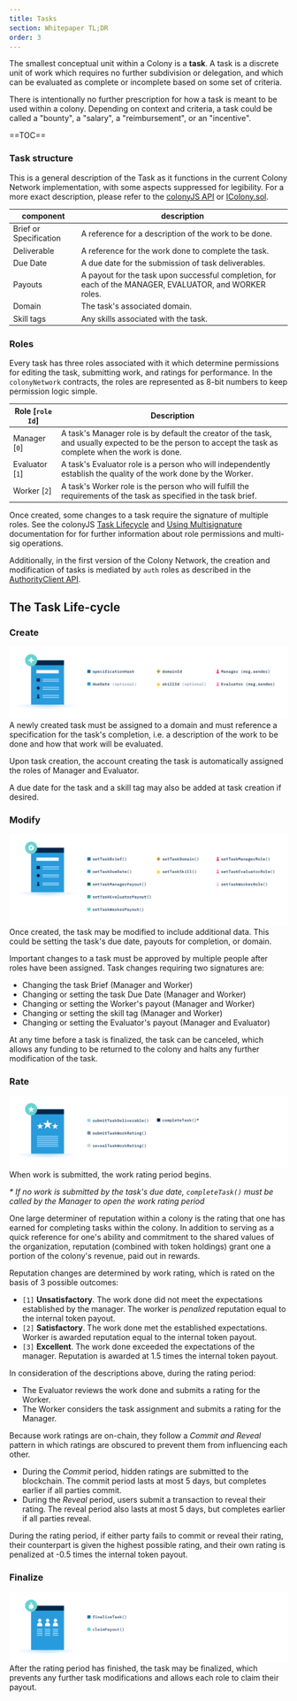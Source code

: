 ```yaml
---
title: Tasks
section: Whitepaper TL;DR
order: 3
---
```

The smallest conceptual unit within a Colony is a **task**. A task is a discrete unit of work which requires no further subdivision or delegation, and which can be evaluated as complete or incomplete based on some set of criteria.

There is intentionally no further prescription for how a task is meant to be used within a colony. Depending on context and criteria, a task could be called a "bounty", a "salary", a "reimbursement", or an "incentive".


==TOC==

### Task structure

This is a general description of the Task as it functions in the current Colony Network implementation, with some aspects suppressed for legibility. For a more exact description, please refer to the [colonyJS API](/colonyjs/api-colonyclient/) or [IColony.sol](https://github.com/JoinColony/colonyNetwork/blob/develop/contracts/IColony.sol).

| component | description |
|------------|---------|
|Brief or Specification|A reference for a description of the work to be done.|
|Deliverable |A reference for the work done to complete the task.|
|Due Date |A due date for the submission of task deliverables.|
|Payouts |A payout for the task upon successful completion, for each of the MANAGER, EVALUATOR, and WORKER roles.|
|Domain|The task's associated domain.|
|Skill tags |Any skills associated with the task.|

### Roles
Every task has three roles associated with it which determine permissions for editing the task, submitting work, and ratings for performance. In the `colonyNetwork` contracts, the roles are represented as 8-bit numbers to keep permission logic simple.

| Role [`role Id`]| Description |
|------|------|
|Manager [`0`]| A task's Manager role is by default the creator of the task, and usually expected to be the person to accept the task as complete when the work is done.
|Evaluator [`1`]| A task's Evaluator role is a person who will independently establish the quality of the work done by the Worker.  
|Worker [`2`]| A task's Worker role is the person who will fulfill the requirements of the task as specified in the task brief.

Once created, some changes to a task require the signature of multiple roles. See the colonyJS [Task Lifecycle](/colonyjs/topics-task-lifecycle/) and [Using Multisignature](/colonyjs/topics-using-multisignature/) documentation for for further information about role permissions and multi-sig operations.

Additionally, in the first version of the Colony Network, the creation and modification of tasks is mediated by `auth` roles as described in the [AuthorityClient API](/colonyjs/topics-managing-permissions/).

## The Task Life-cycle

### Create
![create_task](img/taskCreation_1.png)
A newly created task must be assigned to a domain and must reference a specification for the task's completion, i.e. a description of the work to be done and how that work will be evaluated.

Upon task creation, the account creating the task is automatically assigned the roles of Manager and Evaluator.

A due date for the task and a skill tag may also be added at task creation if desired.

### Modify
![modify_task](img/taskModification_r2.png)
Once created, the task may be modified to include additional data. This could be setting the task's due date, payouts for completion, or domain.

Important changes to a task must be approved by multiple people after roles have been assigned. Task changes requiring two signatures are:
* Changing the task Brief (Manager and Worker)
* Changing or setting the task Due Date (Manager and Worker)
* Changing or setting the Worker's payout (Manager and Worker)
* Changing or setting the skill tag (Manager and Worker)
* Changing or setting the Evaluator's payout (Manager and Evaluator)

At any time before a task is finalized, the task can be canceled, which allows any funding to be returned to the colony and halts any further modification of the task.

### Rate
![rate_task](img/taskRatings_r2.png)
When work is submitted, the work rating period begins.

_* If no work is submitted by the task's due date, `completeTask()` must be called by the Manager to open the work rating period_

One large determiner of reputation within a colony is the rating that one has earned for completing tasks within the colony. In addition to serving as a quick reference for one's ability and commitment to the shared values of the organization, reputation (combined with token holdings) grant one a portion of the colony's revenue, paid out in rewards.

Reputation changes are determined by work rating, which is rated on the basis of 3 possible outcomes:
* `[1]` **Unsatisfactory**. The work done did not meet the expectations established by the manager. The worker is *penalized* reputation equal to the internal token payout.
* `[2]` **Satisfactory**. The work done met the established expectations. Worker is awarded reputation equal to the internal token payout.
* `[3]` **Excellent**. The work done exceeded the expectations of the manager. Reputation is awarded at 1.5 times the internal token payout.

In consideration of the descriptions above, during the rating period:
* The Evaluator reviews the work done and submits a rating for the Worker.
* The Worker considers the task assignment and submits a rating for the Manager.

Because work ratings are on-chain, they follow a _*Commit* and *Reveal*_ pattern in which ratings are obscured to prevent them from influencing each other.

* During the *Commit* period, hidden ratings are submitted to the blockchain. The commit period lasts at most 5 days, but completes earlier if all parties commit.
* During the *Reveal* period, users submit a transaction to reveal their rating. The reveal period also lasts at most 5 days, but completes earlier if all parties reveal.

During the rating period, if either party fails to commit or reveal their rating, their counterpart is given the highest possible rating, and their own rating is penalized at -0.5 times the internal token payout.

### Finalize
![task_payout](img/taskPayout_1.png)
After the rating period has finished, the task may be finalized, which prevents any further task modifications and allows each role to claim their payout.
